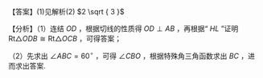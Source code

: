 【答案】(1)见解析(2) $2 \sqrt { 3 }$

【分析】（1）连结 $O D$ ，根据切线的性质得 $O D \perp A B$ ，再根据“ $H L$ ”证明 $\mathrm { R t } \triangle O D B \cong \mathrm { R t } \triangle O C B$ ，可得答案；

（2）先求出 $\angle A B C = 6 0 ^ { \circ }$ ，可得 $\angle C B O$ ，根据特殊角三角函数求出 $B C$ ，进而求出答案.
